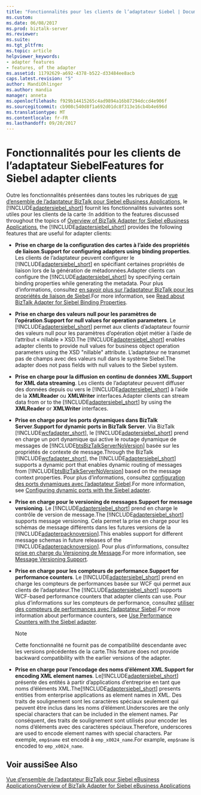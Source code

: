 ```yaml
---
title: "Fonctionnalités pour les clients de l’adaptateur Siebel | Documents Microsoft"
ms.custom: 
ms.date: 06/08/2017
ms.prod: biztalk-server
ms.reviewer: 
ms.suite: 
ms.tgt_pltfrm: 
ms.topic: article
helpviewer_keywords:
- adapter features
- features, of the adapter
ms.assetid: 11792629-a692-4378-b522-d33484ee8acb
caps.latest.revision: "5"
author: MandiOhlinger
ms.author: mandia
manager: anneta
ms.openlocfilehash: f929b14415265c4ad9894a16b87294dccd4e906f
ms.sourcegitcommit: cb908c540d8f1a692d01dc8f313e16cb4b4e696d
ms.translationtype: MT
ms.contentlocale: fr-FR
ms.lasthandoff: 09/20/2017
---
```

# <a name="features-for-siebel-adapter-clients"></a><span data-ttu-id="95e77-102">Fonctionnalités pour les clients de l’adaptateur Siebel</span><span class="sxs-lookup"><span data-stu-id="95e77-102">Features for Siebel adapter clients</span></span>
<span data-ttu-id="95e77-103">Outre les fonctionnalités présentées dans toutes les rubriques de [vue d’ensemble de l’adaptateur BizTalk pour Siebel eBusiness Applications](../../adapters-and-accelerators/adapter-siebel/overview-of-biztalk-adapter-for-siebel-ebusiness-applications.md), le [!INCLUDE[adaptersiebel_short](../../includes/adaptersiebel-short-md.md)] fournit les fonctionnalités suivantes sont utiles pour les clients de la carte :</span><span class="sxs-lookup"><span data-stu-id="95e77-103">In addition to the features discussed throughout the topics of [Overview of BizTalk Adapter for Siebel eBusiness Applications](../../adapters-and-accelerators/adapter-siebel/overview-of-biztalk-adapter-for-siebel-ebusiness-applications.md), the [!INCLUDE[adaptersiebel_short](../../includes/adaptersiebel-short-md.md)] provides the following features that are useful for adapter clients:</span></span>  
  
-   <span data-ttu-id="95e77-104">**Prise en charge de la configuration des cartes à l’aide des propriétés de liaison**.</span><span class="sxs-lookup"><span data-stu-id="95e77-104">**Support for configuring adapters using binding properties**.</span></span> <span data-ttu-id="95e77-105">Les clients de l’adaptateur peuvent configurer le [!INCLUDE[adaptersiebel_short](../../includes/adaptersiebel-short-md.md)] en spécifiant certaines propriétés de liaison lors de la génération de métadonnées.</span><span class="sxs-lookup"><span data-stu-id="95e77-105">Adapter clients can configure the [!INCLUDE[adaptersiebel_short](../../includes/adaptersiebel-short-md.md)] by specifying certain binding properties while generating the metadata.</span></span> <span data-ttu-id="95e77-106">Pour plus d’informations, consultez [en savoir plus sur l’adaptateur BizTalk pour les propriétés de liaison de Siebel](../../adapters-and-accelerators/adapter-siebel/read-about-biztalk-adapter-for-siebel-binding-properties.md).</span><span class="sxs-lookup"><span data-stu-id="95e77-106">For more information, see [Read about BizTalk Adapter for Siebel Binding Properties](../../adapters-and-accelerators/adapter-siebel/read-about-biztalk-adapter-for-siebel-binding-properties.md).</span></span>  
  
-   <span data-ttu-id="95e77-107">**Prise en charge des valeurs null pour les paramètres de l’opération**.</span><span class="sxs-lookup"><span data-stu-id="95e77-107">**Support for null values for operation parameters**.</span></span> <span data-ttu-id="95e77-108">Le [!INCLUDE[adaptersiebel_short](../../includes/adaptersiebel-short-md.md)] permet aux clients d’adaptateur fournir des valeurs null pour les paramètres d’opération objet métier à l’aide de l’attribut « nillable » XSD.</span><span class="sxs-lookup"><span data-stu-id="95e77-108">The [!INCLUDE[adaptersiebel_short](../../includes/adaptersiebel-short-md.md)] enables adapter clients to provide null values for business object operation parameters using the XSD "nillable" attribute.</span></span> <span data-ttu-id="95e77-109">L’adaptateur ne transmet pas de champs avec des valeurs null dans le système Siebel.</span><span class="sxs-lookup"><span data-stu-id="95e77-109">The adapter does not pass fields with null values to the Siebel system.</span></span>  
  
-   <span data-ttu-id="95e77-110">**Prise en charge pour la diffusion en continu de données XML**.</span><span class="sxs-lookup"><span data-stu-id="95e77-110">**Support for XML data streaming**.</span></span> <span data-ttu-id="95e77-111">Les clients de l’adaptateur peuvent diffuser des données depuis ou vers le [!INCLUDE[adaptersiebel_short](../../includes/adaptersiebel-short-md.md)] à l’aide de la **XMLReader** ou **XMLWriter** interfaces.</span><span class="sxs-lookup"><span data-stu-id="95e77-111">Adapter clients can stream data from or to the [!INCLUDE[adaptersiebel_short](../../includes/adaptersiebel-short-md.md)] by using the **XMLReader** or **XMLWriter** interfaces.</span></span>  
  
-   <span data-ttu-id="95e77-112">**Prise en charge pour les ports dynamiques dans BizTalk Server**.</span><span class="sxs-lookup"><span data-stu-id="95e77-112">**Support for dynamic ports in BizTalk Server**.</span></span> <span data-ttu-id="95e77-113">Via BizTalk [!INCLUDE[wcfadapter_short](../../includes/wcfadapter-short-md.md)], le [!INCLUDE[adaptersiebel_short](../../includes/adaptersiebel-short-md.md)] prend en charge un port dynamique qui active le routage dynamique de messages de [!INCLUDE[btsBizTalkServerNoVersion](../../includes/btsbiztalkservernoversion-md.md)] basée sur les propriétés de contexte de message.</span><span class="sxs-lookup"><span data-stu-id="95e77-113">Through the BizTalk [!INCLUDE[wcfadapter_short](../../includes/wcfadapter-short-md.md)], the [!INCLUDE[adaptersiebel_short](../../includes/adaptersiebel-short-md.md)] supports a dynamic port that enables dynamic routing of messages from [!INCLUDE[btsBizTalkServerNoVersion](../../includes/btsbiztalkservernoversion-md.md)] based on the message context properties.</span></span> <span data-ttu-id="95e77-114">Pour plus d’informations, consultez [configuration des ports dynamiques avec l’adaptateur Siebel](../../adapters-and-accelerators/adapter-siebel/configure-dynamic-ports-with-the-siebel-adapter.md).</span><span class="sxs-lookup"><span data-stu-id="95e77-114">For more information, see [Configuring dynamic ports with the Siebel adapter](../../adapters-and-accelerators/adapter-siebel/configure-dynamic-ports-with-the-siebel-adapter.md).</span></span>  
  
-   <span data-ttu-id="95e77-115">**Prise en charge pour le versioning de messages**.</span><span class="sxs-lookup"><span data-stu-id="95e77-115">**Support for message versioning**.</span></span> <span data-ttu-id="95e77-116">Le [!INCLUDE[adaptersiebel_short](../../includes/adaptersiebel-short-md.md)] prend en charge le contrôle de version de message.</span><span class="sxs-lookup"><span data-stu-id="95e77-116">The [!INCLUDE[adaptersiebel_short](../../includes/adaptersiebel-short-md.md)] supports message versioning.</span></span> <span data-ttu-id="95e77-117">Cela permet la prise en charge pour les schémas de message différents dans les futures versions de la [!INCLUDE[adapterpacknoversion](../../includes/adapterpacknoversion-md.md)].</span><span class="sxs-lookup"><span data-stu-id="95e77-117">This enables support for different message schemas in future releases of the [!INCLUDE[adapterpacknoversion](../../includes/adapterpacknoversion-md.md)].</span></span> <span data-ttu-id="95e77-118">Pour plus d’informations, consultez [prise en charge du Versioning de Message](../../adapters-and-accelerators/adapter-siebel/message-versioning-support2.md).</span><span class="sxs-lookup"><span data-stu-id="95e77-118">For more information, see [Message Versioning Support](../../adapters-and-accelerators/adapter-siebel/message-versioning-support2.md).</span></span>  
  
-   <span data-ttu-id="95e77-119">**Prise en charge pour les compteurs de performance**.</span><span class="sxs-lookup"><span data-stu-id="95e77-119">**Support for performance counters**.</span></span> <span data-ttu-id="95e77-120">Le [!INCLUDE[adaptersiebel_short](../../includes/adaptersiebel-short-md.md)] prend en charge les compteurs de performances basée sur WCF qui permet aux clients de l’adaptateur.</span><span class="sxs-lookup"><span data-stu-id="95e77-120">The [!INCLUDE[adaptersiebel_short](../../includes/adaptersiebel-short-md.md)] supports WCF-based performance counters that adapter clients can use.</span></span> <span data-ttu-id="95e77-121">Pour plus d’informations sur les compteurs de performance, consultez [utiliser des compteurs de performances avec l’adaptateur Siebel](../../adapters-and-accelerators/adapter-siebel/use-performance-counters-with-the-siebel-adapter.md).</span><span class="sxs-lookup"><span data-stu-id="95e77-121">For more information about performance counters, see [Use Performance Counters with the Siebel adapter](../../adapters-and-accelerators/adapter-siebel/use-performance-counters-with-the-siebel-adapter.md).</span></span>  
  
    > [!NOTE]
    >  <span data-ttu-id="95e77-122">Cette fonctionnalité ne fournit pas de compatibilité descendante avec les versions précédentes de la carte.</span><span class="sxs-lookup"><span data-stu-id="95e77-122">This feature does not provide backward compatibility with the earlier versions of the adapter.</span></span>  
  
-   <span data-ttu-id="95e77-123">**Prise en charge pour l’encodage des noms d’élément XML**.</span><span class="sxs-lookup"><span data-stu-id="95e77-123">**Support for encoding XML element names**.</span></span> <span data-ttu-id="95e77-124">Le[!INCLUDE[adaptersiebel_short](../../includes/adaptersiebel-short-md.md)] présente des entités à partir d’applications d’entreprise en tant que noms d’éléments XML.</span><span class="sxs-lookup"><span data-stu-id="95e77-124">The[!INCLUDE[adaptersiebel_short](../../includes/adaptersiebel-short-md.md)] presents entities from enterprise applications as element names in XML.</span></span> <span data-ttu-id="95e77-125">Des traits de soulignement sont les caractères spéciaux seulement qui peuvent être inclus dans les noms d’élément.</span><span class="sxs-lookup"><span data-stu-id="95e77-125">Underscores are the only special characters that can be included in the element names.</span></span> <span data-ttu-id="95e77-126">Par conséquent, des traits de soulignement sont utilisés pour encoder les noms d’éléments avec des caractères spéciaux.</span><span class="sxs-lookup"><span data-stu-id="95e77-126">Therefore, underscores are used to encode element names with special characters.</span></span> <span data-ttu-id="95e77-127">Par exemple, `emp$name` est encodé à `emp_x0024_name`.</span><span class="sxs-lookup"><span data-stu-id="95e77-127">For example, `emp$name` is encoded to `emp_x0024_name`.</span></span>  
  
## <a name="see-also"></a><span data-ttu-id="95e77-128">Voir aussi</span><span class="sxs-lookup"><span data-stu-id="95e77-128">See Also</span></span>  
 [<span data-ttu-id="95e77-129">Vue d’ensemble de l’adaptateur BizTalk pour Siebel eBusiness Applications</span><span class="sxs-lookup"><span data-stu-id="95e77-129">Overview of BizTalk Adapter for Siebel eBusiness Applications</span></span>](../../adapters-and-accelerators/adapter-siebel/overview-of-biztalk-adapter-for-siebel-ebusiness-applications.md)